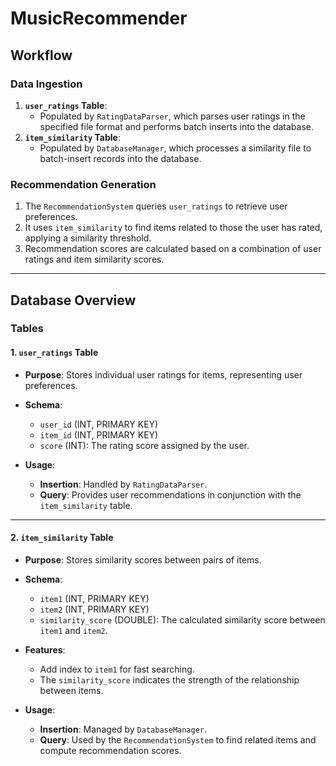 # MusicRecommender
## Workflow

### Data Ingestion
1. **`user_ratings` Table**:
   - Populated by `RatingDataParser`, which parses user ratings in the specified file format and performs batch inserts into the database.
2. **`item_similarity` Table**:
   - Populated by `DatabaseManager`, which processes a similarity file to batch-insert records into the database.

### Recommendation Generation
1. The `RecommendationSystem` queries `user_ratings` to retrieve user preferences.
2. It uses `item_similarity` to find items related to those the user has rated, applying a similarity threshold.
3. Recommendation scores are calculated based on a combination of user ratings and item similarity scores.

---

## Database Overview
### Tables
#### 1. `user_ratings` Table
- **Purpose**: Stores individual user ratings for items, representing user preferences.
- **Schema**:
  - `user_id` (INT, PRIMARY KEY)
  - `item_id` (INT, PRIMARY KEY)
  - `score` (INT): The rating score assigned by the user.

- **Usage**:
  - **Insertion**: Handled by `RatingDataParser`.
  - **Query**: Provides user recommendations in conjunction with the `item_similarity` table.

---

#### 2. `item_similarity` Table
- **Purpose**: Stores similarity scores between pairs of items.
- **Schema**:
  - `item1` (INT, PRIMARY KEY)
  - `item2` (INT, PRIMARY KEY)
  - `similarity_score` (DOUBLE): The calculated similarity score between `item1` and `item2`.

- **Features**:
  - Add index to `item1` for fast searching.
  - The `similarity_score` indicates the strength of the relationship between items.

- **Usage**:
  - **Insertion**: Managed by `DatabaseManager`.
  - **Query**: Used by the `RecommendationSystem` to find related items and compute recommendation scores.
